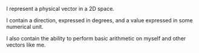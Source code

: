 I represent a physical vector in a 2D space.

I contain a direction, expressed in degrees, and a value expressed in some numerical unit.

I also contain the ability to perform basic arithmetic on myself and other vectors like me.